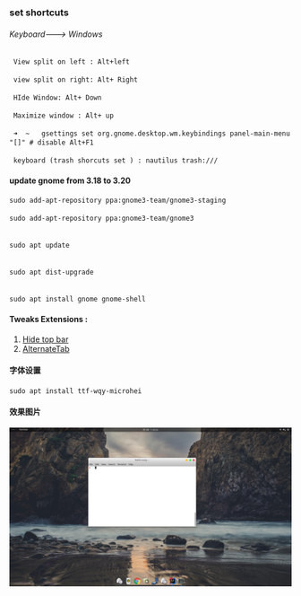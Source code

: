 ### set  shortcuts

###### Keyboard---&gt; Windows

```
 View split on left : Alt+left 

 view split on right: Alt+ Right        

 HIde Window: Alt+ Down

 Maximize window : Alt+ up

 ➜  ~   gsettings set org.gnome.desktop.wm.keybindings panel-main-menu "[]" # disable Alt+F1

 keyboard (trash shorcuts set ) : nautilus trash:///
```

#### update gnome from 3.18 to 3.20

```shell
sudo add-apt-repository ppa:gnome3-team/gnome3-staging

sudo add-apt-repository ppa:gnome3-team/gnome3


sudo apt update


sudo apt dist-upgrade


sudo apt install gnome gnome-shell
```

#### Tweaks Extensions :

1. [Hide top bar ](https://extensions.gnome.org/extension/545/hide-top-bar/)
2. [AlternateTab](https://extensions.gnome.org/extension/15/alternatetab/)

#### 字体设置

```shell
sudo apt install ttf-wqy-microhei  
```

#### 效果图片

![](/assets/ubuntu_gnome.png)

